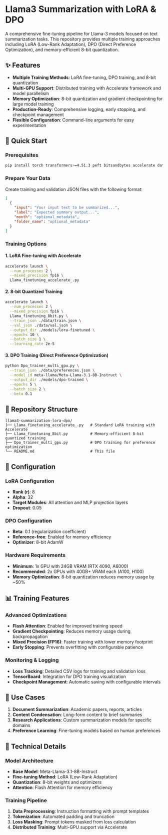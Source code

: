 # Llama3 Summarization with LoRA & DPO

A comprehensive fine-tuning pipeline for Llama-3 models focused on text summarization tasks. This repository provides multiple training approaches including LoRA (Low-Rank Adaptation), DPO (Direct Preference Optimization), and memory-efficient 8-bit quantization.

## ✨ Features

- **Multiple Training Methods**: LoRA fine-tuning, DPO training, and 8-bit quantization
- **Multi-GPU Support**: Distributed training with Accelerate framework and model parallelism
- **Memory Optimization**: 8-bit quantization and gradient checkpointing for large model training
- **Production-Ready**: Comprehensive logging, early stopping, and checkpoint management
- **Flexible Configuration**: Command-line arguments for easy experimentation

## 🚀 Quick Start

### Prerequisites

```bash
pip install torch transformers>=4.51.3 peft bitsandbytes accelerate datasets trl
```

### Prepare Your Data

Create training and validation JSON files with the following format:

```json
[
  {
    "input": "Your input text to be summarized...",
    "label": "Expected summary output...",
    "month": "optional_metadata",
    "folder_name": "optional_metadata"
  }
]
```

### Training Options

#### 1. LoRA Fine-tuning with Accelerate

```bash
accelerate launch \
  --num_processes 2 \
  --mixed_precision fp16 \
  Llama_finetuning_accelerate_.py
```

#### 2. 8-bit Quantized Training

```bash
accelerate launch \
  --num_processes 2 \
  --mixed_precision fp16 \
  Llama_finetuning_8bit.py \
  --train_json ./data/train.json \
  --val_json ./data/val.json \
  --output_dir ./models/lora-finetuned \
  --epochs 10 \
  --batch_size 1 \
  --learning_rate 2e-5
```

#### 3. DPO Training (Direct Preference Optimization)

```bash
python Dpo_trainer_multi_gpu.py \
  --train_json ./data/preferences.json \
  --model_id meta-llama/Meta-Llama-3.1-8B-Instruct \
  --output_dir ./models/dpo-trained \
  --epochs 5 \
  --batch_size 2 \
  --beta 0.1
```

## 📁 Repository Structure

```
llama3-summarization-lora-dpo/
├── Llama_finetuning_accelerate_.py   # Standard LoRA training with Accelerate
├── Llama_finetuning_8bit.py          # Memory-efficient 8-bit quantized training
├── Dpo_trainer_multi_gpu.py          # DPO training for preference optimization
└── README.md                         # This file
```

## 🔧 Configuration

### LoRA Configuration
- **Rank (r)**: 8
- **Alpha**: 32
- **Target Modules**: All attention and MLP projection layers
- **Dropout**: 0.05

### DPO Configuration
- **Beta**: 0.1 (regularization coefficient)
- **Reference-free**: Enabled for memory efficiency
- **Optimizer**: 8-bit AdamW

### Hardware Requirements

- **Minimum**: 1x GPU with 24GB VRAM (RTX 4090, A6000)
- **Recommended**: 2x GPUs with 40GB+ VRAM each (A100, H100)
- **Memory Optimization**: 8-bit quantization reduces memory usage by ~50%

## 📊 Training Features

### Advanced Optimizations
- **Flash Attention**: Enabled for improved training speed
- **Gradient Checkpointing**: Reduces memory usage during backpropagation
- **Mixed Precision (FP16)**: Faster training with lower memory footprint
- **Early Stopping**: Prevents overfitting with configurable patience

### Monitoring & Logging
- **Loss Tracking**: Detailed CSV logs for training and validation loss
- **TensorBoard**: Integration for DPO training visualization
- **Checkpoint Management**: Automatic saving with configurable intervals

## 🎯 Use Cases

1. **Document Summarization**: Academic papers, reports, articles
2. **Content Condensation**: Long-form content to brief summaries
3. **Research Applications**: Custom summarization models for specific domains
4. **Preference Learning**: Fine-tuning models based on human preferences

## 🔬 Technical Details

### Model Architecture
- **Base Model**: Meta-Llama-3.1-8B-Instruct
- **Fine-tuning Method**: LoRA (Low-Rank Adaptation)
- **Quantization**: 8-bit weights and optimizers
- **Attention**: Flash Attention for memory efficiency

### Training Pipeline
1. **Data Preprocessing**: Instruction formatting with prompt templates
2. **Tokenization**: Automated padding and truncation
3. **Loss Masking**: Prompt tokens masked from loss calculation
4. **Distributed Training**: Multi-GPU support via Accelerate




